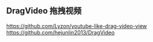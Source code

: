 ## DragVideo 拖拽视频

https://github.com/Lyzon/youtube-like-drag-video-view
https://github.com/hejunlin2013/DragVideo